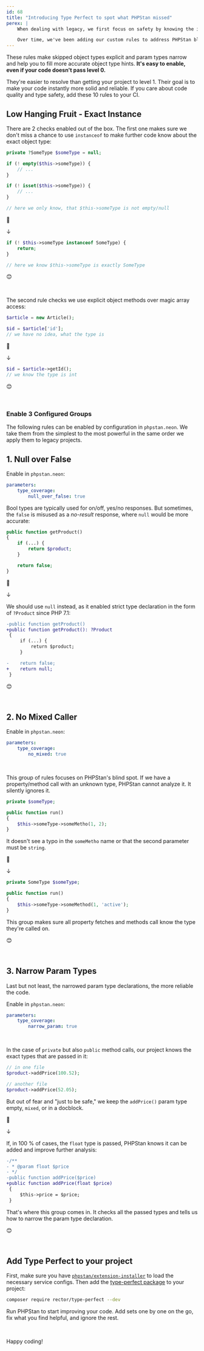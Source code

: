 ```yaml
---
id: 68
title: "Introducing Type Perfect to spot what PHPStan missed"
perex: |
    When dealing with legacy, we first focus on safety by knowing the important types. Code must have reliable type declarations to be refactored safely.

    Over time, we've been adding our custom rules to address PHPStan blind spots first. Today, we're proud to publish them in one solid package.
---
```


These rules make skipped object types explicit and param types narrow and help you to fill more accurate object type hints. **It's easy to enable, even if your code doesn't pass level 0.**

They're easier to resolve than getting your project to level 1. Their goal is to make your code instantly more solid and reliable. If you care about code quality and type safety, add these 10 rules to your CI.

## Low Hanging Fruit - Exact Instance

There are 2 checks enabled out of the box. The first one makes sure we don't miss a chance to use `instanceof` to make further code know about the exact object type:

```php
private ?SomeType $someType = null;

if (! empty($this->someType)) {
    // ...
}

if (! isset($this->someType)) {
    // ...
}

// here we only know, that $this->someType is not empty/null
```

🙅

↓


```php
if (! $this->someType instanceof SomeType) {
    return;
}

// here we know $this->someType is exactly SomeType
```

😊

<br>

The second rule checks we use explicit object methods over magic array access:

```php
$article = new Article();

$id = $article['id'];
// we have no idea, what the type is
```

🙅

↓

```php
$id = $article->getId();
// we know the type is int
```

😊

<br>

### Enable 3 Configured Groups

The following rules can be enabled by configuration in `phpstan.neon`. We take them from the simplest to the most powerful in the same order we apply them to legacy projects.


## 1. Null over False

Enable in `phpstan.neon`:

```yaml
parameters:
    type_coverage:
        null_over_false: true
```

Bool types are typically used for on/off, yes/no responses. But sometimes, the `false` is misused as a *no-result* response, where `null` would be more accurate:

```php
public function getProduct()
{
    if (...) {
        return $product;
    }

    return false;
}
```

🙅

↓

We should use `null` instead, as it enabled strict type declaration in the form of `?Product` since PHP 7.1:

```diff
-public function getProduct()
+public function getProduct(): ?Product
 {
     if (...) {
         return $product;
     }

-    return false;
+    return null;
 }
```

😊

<br>

## 2. No Mixed Caller

Enable in `phpstan.neon`:

```yaml
parameters:
    type_coverage:
        no_mixed: true
```

<br>

This group of rules focuses on PHPStan's blind spot. If we have a property/method call with an unknown type, PHPStan cannot analyze it. It silently ignores it.

```php
private $someType;

public function run()
{
    $this->someType->someMetho(1, 2);
}
```

It doesn't see a typo in the `someMetho` name or that the second parameter must be `string`.

🙅

↓


```php
private SomeType $someType;

public function run()
{
    $this->someType->someMethod(1, 'active');
}
```

This group makes sure all property fetches and methods call know the type they're called on.

😊

<br>

## 3. Narrow Param Types

Last but not least, the narrowed param type declarations, the more reliable the code.

Enable in `phpstan.neon`:

```yaml
parameters:
    type_coverage:
        narrow_param: true
```

<br>

In the case of `private` but also `public` method calls, our project knows the exact types that are passed in it:

```php
// in one file
$product->addPrice(100.52);

// another file
$product->addPrice(52.05);
```

But out of fear and "just to be safe," we keep the `addPrice()` param type empty, `mixed`, or in a docblock.

🙅

↓

If, in 100 % of cases, the `float` type is passed, PHPStan knows it can be added and improve further analysis:

```diff
-/**
- * @param float $price
- */
-public function addPrice($price)
+public function addPrice(float $price)
 {
     $this->price = $price;
 }
```

That's where this group comes in. It checks all the passed types and tells us how to narrow the param type declaration.

😊

<br>

## Add Type Perfect to your project

First, make sure you have  [`phpstan/extension-installer`](https://github.com/phpstan/extension-installer#usage) to load the necessary service configs. Then add the [type-perfect package](https://github.com/rectorphp/type-perfect/) to your project:

```bash
composer require rector/type-perfect --dev
```

Run PHPStan to start improving your code. Add sets one by one on the go, fix what you find helpful, and ignore the rest.

<br>

Happy coding!
